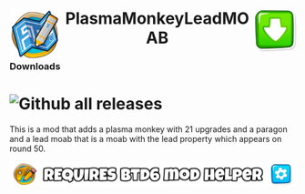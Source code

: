 <h1 align="center">
<a href="https://github.com/Block120/PlasmaMonkeyLeadMOAB/releases/latest/download/PlasmaMonkeyLeadMOAB.dll">
    <img align="left" alt="Icon" height="90" src="Icon.png">
    <img align="right" alt="Download" height="75" src="https://raw.githubusercontent.com/gurrenm3/BTD-Mod-Helper/master/BloonsTD6%20Mod%20Helper/Resources/DownloadBtn.png">
</a>
PlasmaMonkeyLeadMOAB
</h1>

### Downloads
<h1 alimg="left"><img alt="Github all releases" height="25" src="https://img.shields.io/github/downloads/Block120/PlasmaMonkeyLeadMOAB/total?label=Total%20Downloads"></h1>

This is a mod that adds a plasma monkey with 21 upgrades and a paragon and a lead moab that is a moab with the lead property which appears on round 50.

[![Requires BTD6 Mod Helper](https://raw.githubusercontent.com/gurrenm3/BTD-Mod-Helper/master/banner.png)](https://github.com/gurrenm3/BTD-Mod-Helper#readme)
